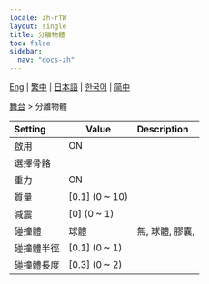 ```yaml
---
locale: zh-rTW
layout: single
title: 分離物體
toc: false
sidebar:
  nav: "docs-zh"
---
```

[Eng](/dancexr/menu/2025.4/stage/detach_object) | [繁中](/tw/dancexr/menu/2025.4/stage/detach_object) | [日本語](/jp/dancexr/menu/2025.4/stage/detach_object) | [한국어](/kr/dancexr/menu/2025.4/stage/detach_object) | [简中](/zh/dancexr/menu/2025.4/stage/detach_object)

[舞台](../menu#舞台) > 分離物體



| Setting | Value | Description |
| :--- | --- | :--- |
| 啟用 | ON | 
| 選擇骨骼 || 
| 重力 | ON | 
| 質量 | [0.1] (0 ~ 10) | 
| 減震 | [0] (0 ~ 1) | 
| 碰撞體 | 球體 | 無, 球體, 膠囊, 
| 碰撞體半徑 | [0.1] (0 ~ 1) | 
| 碰撞體長度 | [0.3] (0 ~ 2) | 
